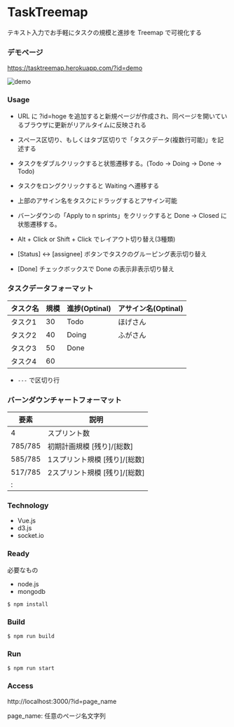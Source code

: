 # TaskTreemap 
テキスト入力でお手軽にタスクの規模と進捗を Treemap で可視化する

### デモページ
https://tasktreemap.herokuapp.com/?id=demo

![demo](https://user-images.githubusercontent.com/754962/36104915-9f668812-1056-11e8-8993-366010816837.png)


### Usage
* URL に ?id=hoge を追加すると新規ページが作成され、同ページを開いているブラウザに更新がリアルタイムに反映される

* スペース区切り、もしくはタブ区切りで「タスクデータ(複数行可能)」を記述する
* タスクをダブルクリックすると状態遷移する。(Todo → Doing → Done → Todo)
* タスクをロングクリックすると Waiting へ遷移する
* 上部のアサイン名をタスクにドラッグするとアサイン可能
* バーンダウンの「Apply to n sprints」をクリックすると Done → Closed に状態遷移する。

* Alt + Click or Shift + Click でレイアウト切り替え(3種類)
* [Status] <-> [assignee] ボタンでタスクのグルーピング表示切り替え
* [Done] チェックボックスで Done の表示非表示切り替え

### タスクデータフォーマット
|タスク名|規模|進捗(Optinal)|アサイン名(Optinal)|
|---|---|---|---|
|タスク1|30|Todo|ほげさん|
|タスク2|40|Doing|ふがさん|
|タスク3|50|Done||
|タスク4|60|||

- `---` で区切り行

### バーンダウンチャートフォーマット
|要素|説明|
|---|---|
|4|スプリント数|
|785/785|初期計画規模 [残り]/[総数]|
|585/785|1スプリント規模 [残り]/[総数]|
|517/785|2スプリント規模 [残り]/[総数]|
|   :   ||

### Technology
* Vue.js
* d3.js
* socket.io

### Ready
必要なもの

* node.js
* mongodb

```
$ npm install
```

### Build
```
$ npm run build
```

### Run
```
$ npm run start
```

### Access
http://localhost:3000/?id=page_name

page_name: 任意のページ名文字列

